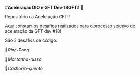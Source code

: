 #**Aceleração DIO e GFT Dev-18GFT**#  🚀

Repositório da Aceleração GFT!!

Aqui constam os desafios realizados para o processo seletivo de aceleração da GFT dev #18!

São 3 desafios de código:

🏓*Ping-Pong*

🎢*Montanha-russa*

🌭*Cachorro-quente*
